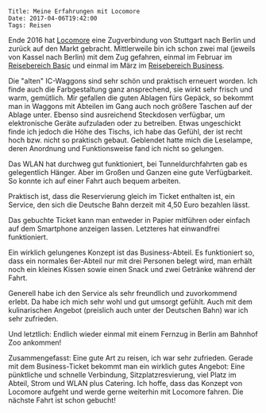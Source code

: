     Title: Meine Erfahrungen mit Locomore
    Date: 2017-04-06T19:42:00
    Tags: Reisen

Ende 2016 hat [Locomore](https://locomore.com/de/index.html) eine
Zugverbindung von Stuttgart nach Berlin und zurück auf den Markt
gebracht. Mittlerweile bin ich schon zwei mal (jeweils von Kassel nach
Berlin) mit dem Zug gefahren, einmal im Februar im [Reisebereich Basic](https://locomore.com/de/basic/) und
einmal im März im [Reisebereich Business](https://locomore.com/de/business/).

Die "alten" IC-Waggons sind sehr schön und praktisch erneuert
worden. Ich finde auch die Farbgestaltung ganz ansprechend, sie wirkt
sehr frisch und warm, gemütlich. Mir gefallen die guten Ablagen fürs
Gepäck, so bekommt man in Waggons mit Abteilen im Gang auch noch größere
Taschen auf der Ablage unter. Ebenso sind ausreichend Steckdosen
verfügbar, um elektronische Geräte aufzuladen oder zu betreiben. Etwas
ungeschickt finde ich jedoch die Höhe des Tischs, ich habe das Gefühl,
der ist recht hoch bzw. nicht so praktisch gebaut. Geblendet hatte
mich die Leselampe, deren Anordnung und Funktionsweise fand ich nicht
so gelungen.

Das WLAN hat durchweg gut funktioniert, bei Tunneldurchfahrten gab es
gelegentlich Hänger. Aber im Großen und Ganzen eine gute
Verfügbarkeit. So konnte ich auf einer Fahrt auch bequem arbeiten.

Praktisch ist, dass die Reservierung gleich im Ticket enthalten ist,
ein Service, den sich die Deutsche Bahn derzeit mit 4,50 Euro bezahlen
lässt.

Das gebuchte Ticket kann man entweder in Papier mitführen oder einfach
auf dem Smartphone anzeigen lassen. Letzteres hat einwandfrei
funktioniert.

Ein wirklich gelungenes Konzept ist das Business-Abteil. Es
funktioniert so, dass ein normales 6er-Abteil nur mit drei Personen
belegt wird, man erhält noch ein kleines Kissen sowie einen Snack und
zwei Getränke während der Fahrt. 

Generell habe ich den Service als sehr freundlich und zuvorkommend
erlebt. Da habe ich mich sehr wohl und gut umsorgt gefühlt. Auch mit
dem kulinarischen Angebot (preislich auch unter der Deutschen Bahn)
war ich sehr zufrieden.

Und letztlich: Endlich wieder einmal mit einem Fernzug in Berlin am
Bahnhof Zoo ankommen!

Zusammengefasst: Eine gute Art zu reisen, ich war sehr
zufrieden. Gerade mit dem Business-Ticket bekommt man ein wirklich
gutes Angebot: Eine pünktliche und schnelle Verbindung,
Sitzplatzresvierung, viel Platz im Abteil, Strom und WLAN plus
Catering. Ich hoffe, dass das Konzept von Locomore aufgeht und werde
gerne weiterhin mit Locomore fahren. Die nächste Fahrt ist schon
gebucht!
